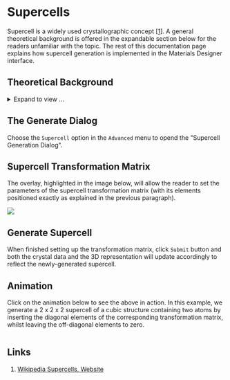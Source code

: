 # Supercells

Supercell is a widely used crystallographic concept [[1](#links)]. A general theoretical background is offered in the expandable section below for the readers unfamiliar with the topic. The rest of this documentation page explains how supercell generation is implemented in the Materials Designer interface.

## Theoretical Background

<details markdown="1">
  <summary>
    Expand to view ...
  </summary>


### What are supercells?

A material has a crystal structure associated with it and the latter is described by a unit cell. There are an infinite number of unit cells U with different shapes and sizes which can describe the same crystal. The supercell S of unit cell U is defined as a cell which describes the same crystal, but has larger volume than cell U [[1](#links)].

#### 2D examples

Examples of different supercells for the same underlying 2D cubic crystal are shown in the figure below. The relatively large size of such supercells has to be compared to the smaller surface area of the most basic (primitive) unit cell of this crystal containing just one lattice point, example of which is shown towards the center of the figure. Both diagonal and non-diagonal supercells are included in this picture to reflect the general scope of the supercell definition.

<img src="https://upload.wikimedia.org/wikipedia/commons/b/b0/2d_supercell_example.svg"/>

### Why are supercells useful?

There are many instances where the construction of supercells affords for an easier ascertainment of useful crystal properties and visual symmetric qualities, which could otherwise be difficult to determine by looking at just the initial cell.

#### Phonon calculations

There are many occurrences of methods in computational materials science for determining crystal structure properties which rely on small perturbations of the supercells away from their original equilibrium configurations. For example, during phonon calculations by the small displacement method ("frozen phonon"), the frequencies are calculated using the finite force values computed on slightly displaced atoms in a supercell of the original structure.
 
#### Conventional vs primitive cells
 
The conventional cells of body-centered (bcc) or face-centered (fcc) cubic crystals, containing two atoms and four atoms respectively, reflect more intuitively the overall symmetry of such systems. The figure below illustrates this for the example of an fcc lattice. In this image, the volume marked in red represents the primitive unit cell, whereas the over-arching cubic conventional supercell exhibits the full face-centered cubic symmetry from which the corresponding crystal structure gets its name.

<img src="/images/TGa4T.png"/>

#### Defects

Finally, supercells are also commonly used in computational models of crystal defects, in order to allow for the use of periodic boundary conditions.

### How are supercells defined?

The basis vectors of unit cell U $({\vec {a}},{\vec {b}},{\vec {c}})$  can be transformed to basis vectors of supercell S $({\vec {a}}',{\vec {b}}',{\vec {c}}')$ by way of the following linear transformation.

$$
{\displaystyle {\begin{pmatrix}{\vec {a}}'&{\vec {b}}'&{\vec {c}}'\\\end{pmatrix}}={\begin{pmatrix}{\vec {a}}&{\vec {b}}&{\vec {c}}\\\end{pmatrix}}{\hat {P}}={\begin{pmatrix}{\vec {a}}&{\vec {b}}&{\vec {c}}\\\end{pmatrix}}{\begin{pmatrix}P_{11}&P_{12}&P_{13}\\P_{21}&P_{22}&P_{23}\\P_{31}&P_{32}&P_{33}\\\end{pmatrix}}} 
$$

where ${\hat {P}}$ is the corresponding linear transformation matrix. All items $P_{ij}$ should be integer numbers, and it is furthermore required that $\det({\hat {P}})>1$ (with $\det({\hat {P}})=1$ the transformation preserves the volume of the original unit cell). For example, the matrix

$$
{\displaystyle P_{P\rightarrow I}={\begin{pmatrix}0&1&1\\1&0&1\\1&1&0\\\end{pmatrix}}}
$$

transforms the primitive cell of a body-centered cubic lattice to its fully-symmetric conventional unit cell.
 
Another particular case of the transformation is a diagonal form $P_{i\neq j}=0$ of the matrix. This type of transformation is referred to as diagonal supercell expansion, and can be interpreted as a simple repetition of the initial cell over its crystallographic axes.

</details>

## The Generate Dialog

Choose the `Supercell` option in the `Advanced` menu to opend the "Supercell Generation Dialog". 

## Supercell Transformation Matrix 

The overlay, highlighted in the image below, will allow the reader to set the parameters of the supercell transformation matrix (with its elements positioned exactly as explained in the previous paragraph). 

<img src="/images/generate-supercell.png"/>

## Generate Supercell

When finished setting up the transformation matrix, click `Submit` button and both the crystal data and the 3D representation will update accordingly to reflect the newly-generated supercell.

## Animation

Click on the animation below to see the above in action. In this example, we generate a 2 x 2 x 2 supercell of a cubic structure containing two atoms by inserting the diagonal elements of the corresponding transformation matrix, whilst leaving the off-diagonal elements to zero.

<img data-gifffer="/images/CreateMaterialSupercell.gif" />

## Links

1. [Wikipedia Supercells, Website](https://en.wikipedia.org/wiki/Supercell_(crystal))
